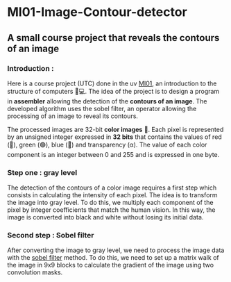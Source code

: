 # MI01-Image-Contour-detector
## A small course project that reveals the contours of an image

### Introduction  :
Here is a course project (UTC) done in the uv [MI01](https://moodle.utc.fr/course/view.php?id=1151), an introduction to the structure of computers 🔧💻. 
The idea of the project is to design a program in **assembler** allowing the detection of the **contours of an image**. The developed algorithm uses the sobel filter, an operator allowing the processing of an image to reveal its contours.

The processed images are 32-bit **color images** 📸. Each pixel is represented by an unsigned integer expressed in **32 bits** that contains the values of red (🔴), green (🟢), blue (🔵) and transparency (α). The value of each color component is an integer between 0 and 255 and is expressed in one byte.

### Step one : gray level
The detection of the contours of a color image requires a first step which consists in calculating the intensity of each pixel. The idea is to transform the image into gray level. 
To do this, we multiply each component of the pixel by integer coefficients that match the human vision. In this way, the image is converted into black and white without losing its initial data.

### Second step : Sobel filter
After converting the image to gray level, we need to process the image data with the [sobel filter](https://fr.wikipedia.org/wiki/Filtre_de_Sobel) method. To do this, we need to set up a matrix walk of the image in 9x9 blocks to calculate the gradient of the image using two convolution masks.
